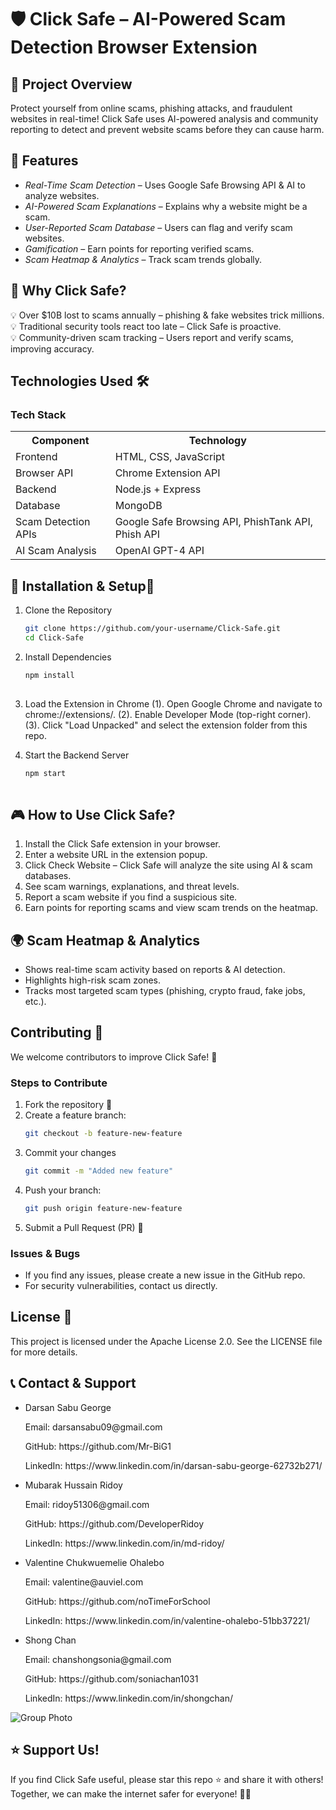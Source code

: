 # 🛡️ Click Safe – AI-Powered Scam Detection Browser Extension

## 📌 Project Overview
Protect yourself from online scams, phishing attacks, and fraudulent websites in real-time!
Click Safe uses AI-powered analysis and community reporting to detect and prevent website scams before they can cause harm.

## 🚀 Features
- *Real-Time Scam Detection* – Uses Google Safe Browsing API & AI to analyze websites.
- *AI-Powered Scam Explanations* – Explains why a website might be a scam.
- *User-Reported Scam Database* – Users can flag and verify scam websites.
- *Gamification* – Earn points for reporting verified scams.
- *Scam Heatmap & Analytics* – Track scam trends globally.

## 📌 Why Click Safe?
💡 Over $10B lost to scams annually – phishing & fake websites trick millions.<br/>
💡 Traditional security tools react too late – Click Safe is proactive.<br/>
💡 Community-driven scam tracking – Users report and verify scams, improving accuracy.<br/>

## Technologies Used 🛠
<div class="container">
    <h3>Tech Stack</h3>
    <table>
        <tr>
            <th>Component</th>
            <th>Technology</th>
        </tr>
        <tr>
            <td>Frontend</td>
            <td>HTML, CSS, JavaScript</td>
        </tr>
        <tr>
            <td>Browser API</td>
            <td>Chrome Extension API</td>
        </tr>
        <tr>
            <td>Backend</td>
            <td>Node.js + Express</td>
        </tr>
        <tr>
            <td>Database</td>
            <td>MongoDB</td>
        </tr>
        <tr>
            <td>Scam Detection APIs</td>
            <td>Google Safe Browsing API, PhishTank API, Phish API</td>
        </tr>
        <tr>
            <td>AI Scam Analysis</td>
            <td>OpenAI GPT-4 API</td>
        </tr>
    </table>
</div>
</body>
</html>


## 🔧 Installation & Setup🚀
1. Clone the Repository
    ```sh
    git clone https://github.com/your-username/Click-Safe.git 
    cd Click-Safe 

3. Install Dependencies <br/>
   ```sh
   npm install 
    
3.  Load the Extension in Chrome 
(1). Open Google Chrome and navigate to chrome://extensions/.
(2). Enable Developer Mode (top-right corner).
(3). Click "Load Unpacked" and select the extension folder from this repo.
    
4. Start the Backend Server
   ```sh
   npm start 
 
## 🎮 How to Use Click Safe?
1. Install the Click Safe extension in your browser.
2. Enter a website URL in the extension popup.
3. Click Check Website – Click Safe will analyze the site using AI & scam databases.
4. See scam warnings, explanations, and threat levels.
5. Report a scam website if you find a suspicious site.
6. Earn points for reporting scams and view scam trends on the heatmap.

## 🌍 Scam Heatmap & Analytics
- Shows real-time scam activity based on reports & AI detection.
- Highlights high-risk scam zones.
- Tracks most targeted scam types (phishing, crypto fraud, fake jobs, etc.).

## Contributing 🤝
We welcome contributors to improve Click Safe! 🚀

### Steps to Contribute
1. Fork the repository 🍴
2. Create a feature branch:
   ```sh
   git checkout -b feature-new-feature
3. Commit your changes
   ```sh
   git commit -m "Added new feature" 
4. Push your branch:
   ```sh
   git push origin feature-new-feature
5. Submit a Pull Request (PR) 📢

### Issues & Bugs
- If you find any issues, please create a new issue in the GitHub repo.
- For security vulnerabilities, contact us directly.

## License 📝
This project is licensed under the Apache License 2.0. See the LICENSE file for more details.

## 📞 Contact & Support
- Darsan Sabu George 
  <p> Email: darsansabu09@gmail.com </p>
  <p> GitHub: https://github.com/Mr-BiG1 </p>
  <p> LinkedIn: https://www.linkedin.com/in/darsan-sabu-george-62732b271/ </p>

- Mubarak Hussain Ridoy
  <p> Email: ridoy51306@gmail.com </p>
  <p> GitHub: https://github.com/DeveloperRidoy </p>
  <p> LinkedIn: https://www.linkedin.com/in/md-ridoy/ </p>

- Valentine Chukwuemelie Ohalebo 
  <p> Email: valentine@auviel.com </p>
  <p> GitHub: https://github.com/noTimeForSchool </p>
  <p> LinkedIn: https://www.linkedin.com/in/valentine-ohalebo-51bb37221/ </p>

- Shong Chan
  <p> Email: chanshongsonia@gmail.com </p>
  <p> GitHub: https://github.com/soniachan1031 </p>
  <p> LinkedIn: https://www.linkedin.com/in/shongchan/ </p>

![Group Photo](https://github.com/user-attachments/assets/9d573621-4056-4ea3-ad70-9d4226692ed1)

## ⭐ Support Us!
If you find Click Safe useful, please star this repo ⭐ and share it with others!
Together, we can make the internet safer for everyone! 🚀💙


